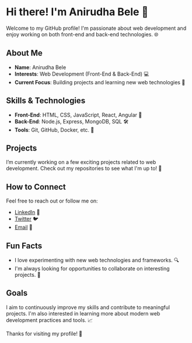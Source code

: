 # Hi there! I'm Anirudha Bele 👋

Welcome to my GitHub profile! I'm passionate about web development and enjoy working on both front-end and back-end technologies. 🌐

## About Me

- **Name**: Anirudha Bele
- **Interests**: Web Development (Front-End & Back-End) 💻
- **Current Focus**: Building projects and learning new web technologies 🚀

## Skills & Technologies

- **Front-End**: HTML, CSS, JavaScript, React, Angular 🎨
- **Back-End**: Node.js, Express, MongoDB, SQL 🛠️
- **Tools**: Git, GitHub, Docker, etc. 🔧

## Projects

I’m currently working on a few exciting projects related to web development. Check out my repositories to see what I'm up to! 📂

## How to Connect

Feel free to reach out or follow me on:
- [LinkedIn](your-linkedin-profile) 🌟
- [Twitter](your-twitter-handle) 🐦
- [Email](mailto:your-email@example.com) 📧

## Fun Facts

- I love experimenting with new web technologies and frameworks. 🔍
- I'm always looking for opportunities to collaborate on interesting projects. 🤝

## Goals

I aim to continuously improve my skills and contribute to meaningful projects. I'm also interested in learning more about modern web development practices and tools. 📈

Thanks for visiting my profile! 🙌

